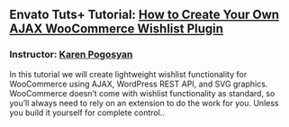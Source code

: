 ## Envato Tuts+ Tutorial: [How to Create Your Own AJAX WooCommerce Wishlist Plugin](https://webdesign.tutsplus.com/tutorials/how-to-create-your-own-ajax-woocommerce-wishlist-plugin--cms-34099)
### Instructor: [Karen Pogosyan](https://tutsplus.com/authors/karen-pogosyan)

In this tutorial we will create lightweight wishlist functionality for WooCommerce using AJAX, WordPress REST API, and SVG graphics. WooCommerce doesn’t come with wishlist functionality as standard, so you’ll always need to rely on an extension to do the work for you. Unless you build it yourself for complete control..
